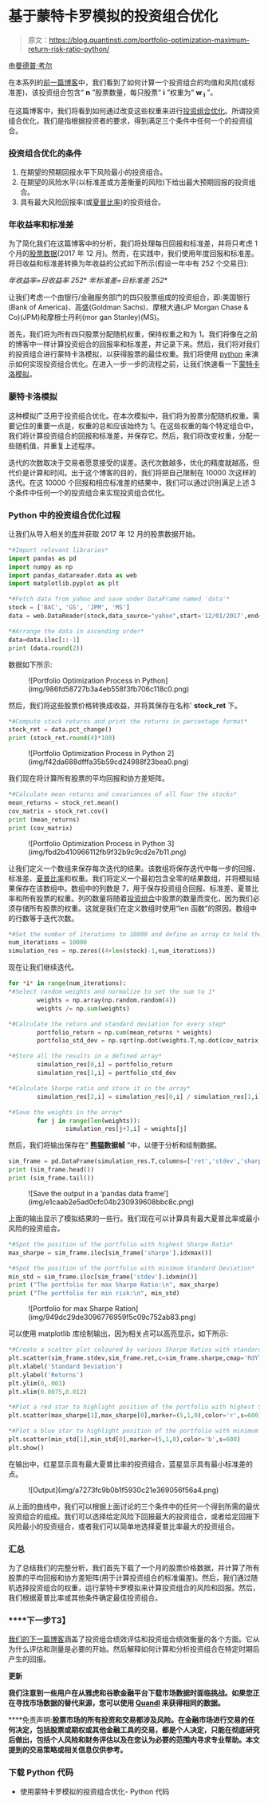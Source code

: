# 基于蒙特卡罗模拟的投资组合优化

> 原文：<https://blog.quantinsti.com/portfolio-optimization-maximum-return-risk-ratio-python/>

由[曼德普·考尔](https://www.linkedin.com/in/mandeep-kaur-6b5313104/)

在本系列的[前一篇博客](/portfolio-analysis-calculating-risk-returns/)中，我们看到了如何计算一个投资组合的均值和风险(或标准差)，该投资组合包含“ **n** ”股票数量，每只股票“ **i** ”权重为“ **w <sub>i</sub>** ”。

在这篇博客中，我们将看到如何通过改变这些权重来进行[投资组合优化](/portfolio-optimization-methods/)。所谓投资组合优化，我们是指根据投资者的要求，得到满足三个条件中任何一个的投资组合。

### ****投资组合优化的条件****

1.  在期望的预期回报水平下风险最小的投资组合。
2.  在期望的风险水平(以标准差或方差衡量的风险)下给出最大预期回报的投资组合。
3.  具有最大风险回报率(或[夏普比率](/sharpe-ratio-applications-algorithmic-trading/))的投资组合。

### ****年收益率和标准差****

为了简化我们在这篇博客中的分析，我们将处理每日回报和标准差，并将只考虑 1 个月的[股票数据](/basic-operations-stock-data-using-python/)(2017 年 12 月)。然而，在实践中，我们使用年度回报和标准差。将日收益和标准差转换为年收益的公式如下所示(假设一年中有 252 个交易日):

**年收益率=日收益率* 252** **年标准差=日标准差* 252**

让我们考虑一个由银行/金融服务部门的四只股票组成的投资组合，即:美国银行(Bank of America)、高盛(Goldman Sachs)、摩根大通(JP Morgan Chase & Co)(JPM)和摩根士丹利(mor gan Stanley)(MS)。

首先，我们将为所有四只股票分配随机权重，保持权重之和为 1。我们将像在之前的博客中一样计算投资组合的回报率和标准差，并记录下来。然后，我们将对我们的投资组合进行蒙特卡洛模拟，以获得股票的最佳权重。我们将使用 [python](/python-trading/) 来演示如何实现投资组合优化。在进入一步一步的流程之前，让我们快速看一下[蒙特卡洛模拟](/monte-carlo-simulation/)。

### ****蒙特卡洛模拟****

这种模拟广泛用于投资组合优化。在本次模拟中，我们将为股票分配随机权重。需要记住的重要一点是，权重的总和应该始终为 1。在这些权重的每个特定组合中，我们将计算投资组合的回报和标准差，并保存它。然后，我们将改变权重，分配一些随机值，并重复上述程序。

迭代的次数取决于交易者愿意接受的误差。迭代次数越多，优化的精度就越高，但代价是计算和时间。出于这个博客的目的，我们将把自己限制在 10000 次这样的迭代。在这 10000 个回报和相应标准差的结果中，我们可以通过识别满足上述 3 个条件中任何一个的投资组合来实现投资组合优化。

### ****Python 中的投资组合优化过程****

让我们从导入相关的[库](/python-trading-library/)并获取 2017 年 12 月的股票数据开始。

```py
*#Import relevant libraries*
import pandas as pd
import numpy as np
import pandas_datareader.data as web
import matplotlib.pyplot as plt
```

```py
*#Fetch data from yahoo and save under DataFrame named 'data'*
stock = ['BAC', 'GS', 'JPM', 'MS']
data = web.DataReader(stock,data_source="yahoo",start='12/01/2017',end='12/31/2017')['Adj Close']
```

```py
*#Arrange the data in ascending order*
data=data.iloc[::-1]
print (data.round(2))
```

数据如下所示:

<figure class="kg-card kg-image-card">![Portfolio Optimization Process in Python](img/986fd58727b3a4eb558f3fb706c118c0.png)</figure>

然后，我们将这些股票价格转换成收益，并将其保存在名称' **stock_ret** 下。

```py
*#Compute stock returns and print the returns in percentage format*
stock_ret = data.pct_change()
print (stock_ret.round(4)*100)
```

<figure class="kg-card kg-image-card">![Portfolio Optimization Process in Python 2](img/f42da688dfffa35b59cd24988f23bea0.png)</figure>

我们现在将计算所有股票的平均回报和协方差矩阵。

```py
*#Calculate mean returns and covariances of all four the stocks*
mean_returns = stock_ret.mean()
cov_matrix = stock_ret.cov()
print (mean_returns)
print (cov_matrix)
```

<figure class="kg-card kg-image-card">![Portfolio Optimization Process in Python 3](img/fbd2b410966112fb9f32b9c9cd2e7b11.png)</figure>

让我们定义一个数组来保存每次迭代的结果。该数组将保存迭代中每一步的回报、标准差、[夏普比率](/sharpe-ratio-applications-algorithmic-trading/)和权重。我们将定义一个最初包含全零的结果数组，并将模拟结果保存在该数组中。数组中的列数是 7，用于保存投资组合回报、标准差、夏普比率和所有股票的权重。列的数量将随着[投资组合](/controlling-intraday-risk-profile-10-jan-2017/)中股票的数量而变化，因为我们必须存储所有股票的权重。这就是我们在定义数组时使用“len 函数”的原因。数组中的行数等于迭代次数。

```py
*#Set the number of iterations to 10000 and define an array to hold the simulation results; initially set to all zeros*
num_iterations = 10000
simulation_res = np.zeros((4+len(stock)-1,num_iterations))
```

现在让我们继续迭代。

```py
for *i* in range(num_iterations):
*#Select random weights and normalize to set the sum to 1*
        weights = np.array(np.random.random(4))
        weights /= np.sum(weights)
```

```py
*#Calculate the return and standard deviation for every step*
        portfolio_return = np.sum(mean_returns * weights)
        portfolio_std_dev = np.sqrt(np.dot(weights.T,np.dot(cov_matrix, weights)))
```

```py
*#Store all the results in a defined array*
        simulation_res[0,i] = portfolio_return
        simulation_res[1,i] = portfolio_std_dev
```

```py
*#Calculate Sharpe ratio and store it in the array*
        simulation_res[2,i] = simulation_res[0,i] / simulation_res[1,i]
```

```py
*#Save the weights in the array*
        for j in range(len(weights)):
                simulation_res[j+3,i] = weights[j]
```

然后，我们将输出保存在“ **[熊猫](/tick-tick-ohlc-data-pandas-tutorial/)数据帧** ”中，以便于分析和绘制数据。

```py
sim_frame = pd.DataFrame(simulation_res.T,columns=['ret','stdev','sharpe',stock[0],stock[1],stock[2],stock[3]])
print (sim_frame.head())
print (sim_frame.tail())
```

<figure class="kg-card kg-image-card">![Save the output in a ‘pandas data frame’](img/e1caab2e5ad0cfc04b230939608bbc8c.png)</figure>

上面的输出显示了模拟结果的一些行。我们现在可以计算具有最大夏普比率或最小风险的投资组合。

```py
*#Spot the position of the portfolio with highest Sharpe Ratio*
max_sharpe = sim_frame.iloc[sim_frame['sharpe'].idxmax()]
```

```py
*#Spot the position of the portfolio with minimum Standard Deviation*
min_std = sim_frame.iloc[sim_frame['stdev'].idxmin()]
print ("The portfolio for max Sharpe Ratio:\n", max_sharpe)
print ("The portfolio for min risk:\n", min_std)
```

<figure class="kg-card kg-image-card">![Portfolio for max Sharpe Ration](img/949dc29de3096776959f5c09c752ab83.png)</figure>

可以使用 matplotlib 库绘制输出，因为相关点可以高亮显示，如下所示:

```py
*#Create a scatter plot coloured by various Sharpe Ratios with standard deviation on the x-axis and returns on the y-axis*
plt.scatter(sim_frame.stdev,sim_frame.ret,c=sim_frame.sharpe,cmap='RdYlBu')
plt.xlabel('Standard Deviation')
plt.ylabel('Returns')
plt.ylim(0,.003)
plt.xlim(0.0075,0.012)
```

```py
*#Plot a red star to highlight position of the portfolio with highest Sharpe Ratio*
plt.scatter(max_sharpe[1],max_sharpe[0],marker=(5,1,0),color='r',s=600)
```

```py
*#Plot a blue star to highlight position of the portfolio with minimum Variance*
plt.scatter(min_std[1],min_std[0],marker=(5,1,0),color='b',s=600)
plt.show()
```

在输出中，红星显示具有最大夏普比率的投资组合，蓝星显示具有最小标准差的点。

<figure class="kg-card kg-image-card">![Output](img/a7273fc9b0b1f5930c21e369056f56a4.png)</figure>

从上面的曲线中，我们可以根据上面讨论的三个条件中的任何一个得到所需的最优投资组合的组成。我们可以选择给定风险下回报最大的投资组合，或者给定回报下风险最小的投资组合，或者我们可以简单地选择夏普比率最大的投资组合。

### ****汇总****

为了总结我们的完整分析，我们首先下载了一个月的股票价格数据，并计算了所有股票的平均回报和协方差矩阵(用于计算投资组合的标准偏差)。然后，我们通过随机选择投资组合的权重，运行蒙特卡罗模拟来计算投资组合的风险和回报。然后，我们根据夏普比率或其他条件确定最佳投资组合。

### ****下一步**T3】**

[我们的下一篇博客](/portfolio-analysis-performance-measurement-evaluation/)涵盖了投资组合绩效评估和投资组合绩效衡量的各个方面。它从为什么评估和测量是必要的开始。然后解释如何计算和分析投资组合在特定时期后产生的回报。

**更新**

**我们注意到一些用户在从雅虎和谷歌金融平台下载市场数据时面临挑战。如果您正在寻找市场数据的替代来源，您可以使用 [Quandl](https://www.quandl.com/) 来获得相同的数据。**

****免责声明:**股票市场的所有投资和交易都涉及风险。在金融市场进行交易的任何决定，包括股票或期权或其他金融工具的交易，都是个人决定，只能在彻底研究后做出，包括个人风险和财务评估以及在您认为必要的范围内寻求专业帮助。本文提到的交易策略或相关信息仅供参考。**

### ****下载 Python 代码****

*   使用蒙特卡罗模拟的投资组合优化- Python 代码